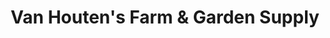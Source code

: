 ---
title: "Van Houten's Farm & Garden Supply"
url: /onaway/van-houtens-farm-and-garden-supply/
shop: garden centre
---